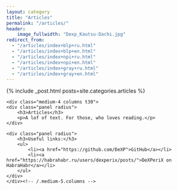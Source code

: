 ```yaml
---
layout: category
title: "Articles"
permalink: "/articles/"
header:
    image_fullwidth: "Dexp_Kautsu-Dachi.jpg"
redirect_from:
  - "/articles/index+blp+ru.html"
  - "/articles/index+blp+en.html"
  - "/articles/index+npi+ru.html"
  - "/articles/index+npi+en.html"
  - "/articles/index+gray+ru.html"
  - "/articles/index+gray+en.html"
---
```

<div class="row">
	<div class="medium-8 columns t30">
		{% include _post.html posts=site.categories.articles %}
	</div><!-- /.medium-7.columns -->


	<div class="medium-4 columns t30">
	<div class="panel radius">
		<h3>Articles</h3>
		<p>A lof of text. For those, who loves reading.</p>
	</div>

	<div class="panel radius">
		<h3>Useful links:</h3>
		<ul>
			<li><a href="https://github.com/DeXP">GitHub</a></li>
			<li><a href="https://habrahabr.ru/users/dexperix/posts/">DeXPeriX on HabraHabr</a></li>
		</ul>
	</div>
	</div><!-- /.medium-5.columns -->
</div><!-- /.row -->
